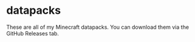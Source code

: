 # datapacks

These are all of my Minecraft datapacks. You can download them via the GitHub Releases tab.
